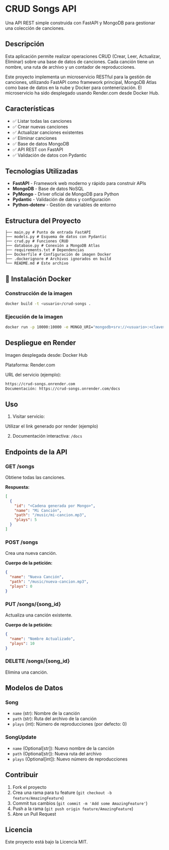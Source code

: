 # CRUD Songs API

Una API REST simple construida con FastAPI y MongoDB para gestionar una colección de canciones.

## Descripción

Esta aplicación permite realizar operaciones CRUD (Crear, Leer, Actualizar, Eliminar) sobre una base de datos de canciones. Cada canción tiene un nombre, una ruta de archivo y un contador de reproducciones.

Este proyecto implementa un microservicio RESTful para la gestión de canciones, utilizando FastAPI como framework principal, MongoDB Atlas como base de datos en la nube y Docker para contenerización. El microservicio ha sido desplegado usando Render.com desde Docker Hub.

## Características

- ✅ Listar todas las canciones
- ✅ Crear nuevas canciones
- ✅ Actualizar canciones existentes
- ✅ Eliminar canciones
- ✅ Base de datos MongoDB
- ✅ API REST con FastAPI
- ✅ Validación de datos con Pydantic

## Tecnologías Utilizadas

- **FastAPI** - Framework web moderno y rápido para construir APIs
- **MongoDB** - Base de datos NoSQL
- **PyMongo** - Driver oficial de MongoDB para Python
- **Pydantic** - Validación de datos y configuración
- **Python-dotenv** - Gestión de variables de entorno

## Estructura del Proyecto

```
├── main.py # Punto de entrada FastAPI
├── models.py # Esquema de datos con Pydantic
├── crud.py # Funciones CRUD
├── database.py # Conexión a MongoDB Atlas
├── requirements.txt # Dependencias
├── Dockerfile # Configuración de imagen Docker
├── .dockerignore # Archivos ignorados en build
└── README.md # Este archivo
```

## 🐳 Instalación Docker

### Construcción de la imagen

```bash
docker build -t <usuario>/crud-songs .
``` 

### Ejecución de la imagen

```bash
docker run -p 10000:10000 -e MONGO_URI="mongodb+srv://<usuario>:<clave>@<cluster>.mongodb.net/CRUDSongs?retryWrites=true&w=majority" <usuario>/crud-songs
```

## Despliegue en Render

Imagen desplegada desde: Docker Hub

Plataforma: Render.com

URL del servicio (ejemplo):

```bash
https://crud-songs.onrender.com
Documentación: https://crud-songs.onrender.com/docs
``` 

## Uso

1. Visitar servicio:

Utilizar el link generado por render (ejemplo)

2. Documentación interactiva: `/docs`

## Endpoints de la API

### GET /songs
Obtiene todas las canciones.

**Respuesta:**
```json
[
  {
    "id": "<Cadena generada por Mongo>",
    "name": "Mi Canción",
    "path": "/music/mi-cancion.mp3",
    "plays": 5
  }
]
```

### POST /songs
Crea una nueva canción.

**Cuerpo de la petición:**
```json
{
  "name": "Nueva Canción",
  "path": "/music/nueva-cancion.mp3",
  "plays": 0
}
```

### PUT /songs/{song_id}
Actualiza una canción existente.

**Cuerpo de la petición:**
```json
{
  "name": "Nombre Actualizado",
  "plays": 10
}
```

### DELETE /songs/{song_id}
Elimina una canción.

## Modelos de Datos

### Song
- `name` (str): Nombre de la canción
- `path` (str): Ruta del archivo de la canción
- `plays` (int): Número de reproducciones (por defecto: 0)

### SongUpdate
- `name` (Optional[str]): Nuevo nombre de la canción
- `path` (Optional[str]): Nueva ruta del archivo
- `plays` (Optional[int]): Nuevo número de reproducciones

## Contribuir

1. Fork el proyecto
2. Crea una rama para tu feature (`git checkout -b feature/AmazingFeature`)
3. Commit tus cambios (`git commit -m 'Add some AmazingFeature'`)
4. Push a la rama (`git push origin feature/AmazingFeature`)
5. Abre un Pull Request

## Licencia

Este proyecto está bajo la Licencia MIT.
